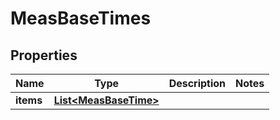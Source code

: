 

# MeasBaseTimes


## Properties

| Name | Type | Description | Notes |
|------------ | ------------- | ------------- | -------------|
|**items** | [**List&lt;MeasBaseTime&gt;**](MeasBaseTime.md) |  |  |



